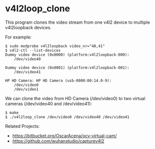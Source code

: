 # v4l2loop_clone

This program clones the video stream from one v4l2 device to multiple v4l2loopback devices.

For example:

```
$ sudo modprobe v4l2loopback video_nr="40,41"
$ v4l2-ctl --list-devices
Dummy video device (0x0000) (platform:v4l2loopback-000):
	/dev/video40

Dummy video device (0x0001) (platform:v4l2loopback-001):
	/dev/video41

HP HD Camera: HP HD Camera (usb-0000:00:14.0-9):
	/dev/video0
	/dev/video1
```

We can clone the video from HD Camera (/dev/video0) to two virtual cameras (/dev/video40 and /dev/video41):

```
$ make
$ ./v4l2loop_clone /dev/video0 /dev/video40 /dev/video41
```

Related Projects:

- https://bitbucket.org/OscarAcena/ocv-virtual-cam/
- https://github.com/wuhanstudio/capturev4l2
